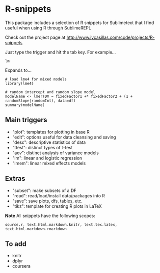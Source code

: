 R-snippets
==========

This package includes a selection of R snippets for Sublimetext that I find useful when using R through SublimeREPL

Check out the project page at http://www.jvcasillas.com/code/projects/R-snippets

Just type the trigger and hit the tab key. For example...

```
lm
```

Expands to...

```
# load lme4 for mixed models
library(lme4)

# random intercept and random slope model
modelName <- lmer(DV ~ fixedFactor1 +* fixedFactor2 + (1 + randomSlope|randomInt), data=df)
summary(modelName)

```

## Main triggers

- "plot": templates for plotting in base R
- "edit": options useful for data cleansing and saving
- "desc": descriptive statistics of data
- "ttest": distinct types of t-test
- "aov": distinct analysis of variance models
- "lm": linear and logistic regression
- "lmem": linear mixed effects models

## Extras

- "subset": make subsets of a DF
- "read": read/load/install data/packages into R
- "save": save plots, dfs, tables, etc.
- "tikz": template for creating R plots in LaTeX

**Note** All snippets have the following scopes:

```
source.r, text.html.markdown.knitr, text.tex.latex, text.html.markdown.rmarkdown
```

## To add

- knitr
- dplyr
- coursera
